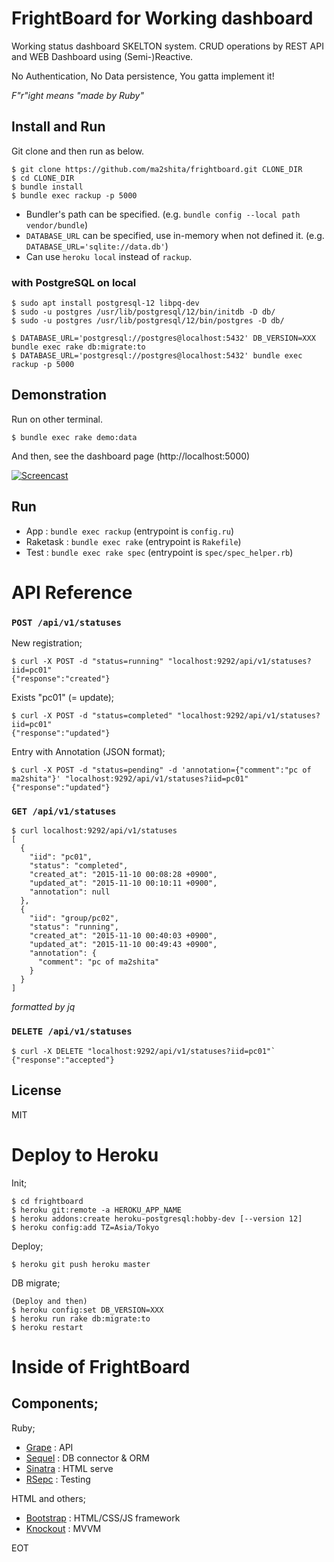 FrightBoard for Working dashboard
=================================

Working status dashboard SKELTON system.
CRUD operations by REST API and WEB Dashboard using (Semi-)Reactive.

No Authentication, No Data persistence, You gatta implement it!

_F"r"ight means "made by Ruby"_

Install and Run
---------------

Git clone and then run as below.

```
$ git clone https://github.com/ma2shita/frightboard.git CLONE_DIR
$ cd CLONE_DIR
$ bundle install
$ bundle exec rackup -p 5000
```

* Bundler's path can be specified. (e.g. `bundle config --local path vendor/bundle`)
* `DATABASE_URL` can be specified, use in-memory when not defined it. (e.g. `DATABASE_URL='sqlite://data.db'`)
* Can use `heroku local` instead of `rackup`.

### with PostgreSQL on local

```
$ sudo apt install postgresql-12 libpq-dev
$ sudo -u postgres /usr/lib/postgresql/12/bin/initdb -D db/
$ sudo -u postgres /usr/lib/postgresql/12/bin/postgres -D db/
```

```
$ DATABASE_URL='postgresql://postgres@localhost:5432' DB_VERSION=XXX bundle exec rake db:migrate:to
$ DATABASE_URL='postgresql://postgres@localhost:5432' bundle exec rackup -p 5000
```

Demonstration
-------------

Run on other terminal.

```
$ bundle exec rake demo:data
```

And then, see the dashboard page (http://localhost:5000)

[![Screencast](http://img.youtube.com/vi/M4cLtZjFKMA/0.jpg)](https://youtu.be/M4cLtZjFKMA)

Run
---

- App      : `bundle exec rackup`    (entrypoint is `config.ru`)
- Raketask : `bundle exec rake`      (entrypoint is `Rakefile`)
- Test     : `bundle exec rake spec` (entrypoint is `spec/spec_helper.rb`)

API Reference
=============

### `POST /api/v1/statuses` ###

New registration;

```
$ curl -X POST -d "status=running" "localhost:9292/api/v1/statuses?iid=pc01"
{"response":"created"}
```

Exists "pc01" (= update);

```
$ curl -X POST -d "status=completed" "localhost:9292/api/v1/statuses?iid=pc01"
{"response":"updated"}
```

Entry with Annotation (JSON format);

```
$ curl -X POST -d "status=pending" -d 'annotation={"comment":"pc of ma2shita"}' "localhost:9292/api/v1/statuses?iid=pc01"
{"response":"updated"}
```

### `GET /api/v1/statuses` ###

```
$ curl localhost:9292/api/v1/statuses
[
  {
    "iid": "pc01",
    "status": "completed",
    "created_at": "2015-11-10 00:08:28 +0900",
    "updated_at": "2015-11-10 00:10:11 +0900",
    "annotation": null
  },
  {
    "iid": "group/pc02",
    "status": "running",
    "created_at": "2015-11-10 00:40:03 +0900",
    "updated_at": "2015-11-10 00:49:43 +0900",
    "annotation": {
      "comment": "pc of ma2shita"
    }
  }
]
```

_formatted by jq_

### `DELETE /api/v1/statuses` ###

```
$ curl -X DELETE "localhost:9292/api/v1/statuses?iid=pc01"`
{"response":"accepted"}
```

License
-------

MIT


Deploy to Heroku
================

Init;

```
$ cd frightboard
$ heroku git:remote -a HEROKU_APP_NAME
$ heroku addons:create heroku-postgresql:hobby-dev [--version 12]
$ heroku config:add TZ=Asia/Tokyo
```

Deploy;

```
$ heroku git push heroku master
```

DB migrate;

```
(Deploy and then)
$ heroku config:set DB_VERSION=XXX
$ heroku run rake db:migrate:to
$ heroku restart
```


Inside of FrightBoard
=====================

Components;
-----------

Ruby;

* [Grape](https://github.com/ruby-grape/grape) : API
* [Sequel](http://sequel.jeremyevans.net) : DB connector & ORM
* [Sinatra](http://www.sinatrarb.com) : HTML serve
* [RSepc](http://rspec.info) : Testing

HTML and others;

* [Bootstrap](http://getbootstrap.com) : HTML/CSS/JS framework
* [Knockout](http://knockoutjs.com) : MVVM

EOT
